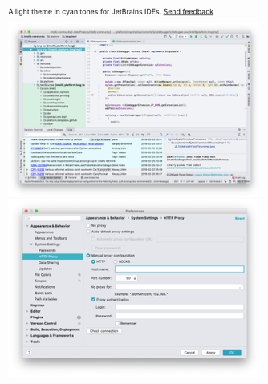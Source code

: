 A light theme in cyan tones for JetBrains IDEs. <a href="https://youtrack.jetbrains.com/newIssue?project=IDEA&c=assignee%20Olga.Berdnikova">Send feedback</a>  

![Cyan light theme main window](/resources/screenshots/cyan-main-window.png)  
![Cyan light theme settings](/resources/screenshots/cyan-settings.png)